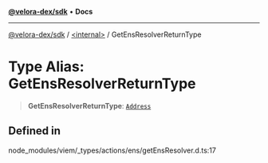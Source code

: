 [**@velora-dex/sdk**](../../README.md) • **Docs**

***

[@velora-dex/sdk](../../globals.md) / [\<internal\>](../README.md) / GetEnsResolverReturnType

# Type Alias: GetEnsResolverReturnType

> **GetEnsResolverReturnType**: [`Address`](Address.md)

## Defined in

node\_modules/viem/\_types/actions/ens/getEnsResolver.d.ts:17
